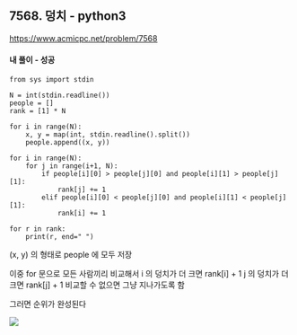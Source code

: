 ## 7568. 덩치 - python3
https://www.acmicpc.net/problem/7568

#### 내 풀이 - 성공
```
from sys import stdin

N = int(stdin.readline())
people = []
rank = [1] * N

for i in range(N):
    x, y = map(int, stdin.readline().split())
    people.append((x, y))

for i in range(N):
    for j in range(i+1, N):
        if people[i][0] > people[j][0] and people[i][1] > people[j][1]:
            rank[j] += 1
        elif people[i][0] < people[j][0] and people[i][1] < people[j][1]:
            rank[i] += 1

for r in rank:
    print(r, end=" ")
```
(x, y) 의 형태로 people 에 모두 저장

이중 for 문으로 모든 사람끼리 비교해서
i 의 덩치가 더 크면 rank[i] + 1
j 의 덩치가 더 크면 rank[j] + 1
비교할 수 없으면 그냥 지나가도록 함

그러면 순위가 완성된다

![](https://images.velog.io/images/jsh5408/post/ac5c316d-1760-4636-9632-cee4a14e7c3e/image.png)